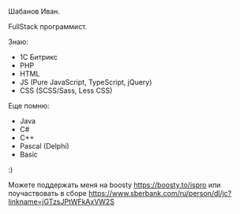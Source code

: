 Шабанов Иван.

FullStack программист.

Знаю:
- 1C Битрикс
- PHP
- HTML
- JS (Pure JavaScript, TypeScript, jQuery)
- CSS (SCSS/Sass, Less CSS)

Еще помню:
- Java
- C#
- C++
- Pascal (Delphi)
- Basic

:)


Можете поддержать меня на boosty https://boosty.to/ispro
или поучаствовать в сборе https://www.sberbank.com/ru/person/dl/jc?linkname=jGTzsJPtWFkAxVW2S

<!---
IvanShabanov/IvanShabanov is a ✨ special ✨ repository because its `README.md` (this file) appears on your GitHub profile.
You can click the Preview link to take a look at your changes.
--->
